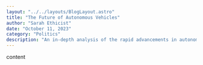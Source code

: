 ```yaml
---
layout: "../../layouts/BlogLayout.astro"
title: "The Future of Autonomous Vehicles"
author: "Sarah Ethicist"
date: "October 11, 2023"
category: "Politics"
description: "An in-depth analysis of the rapid advancements in autonomous vehicle technology and their impact on transportation."
---
```



content